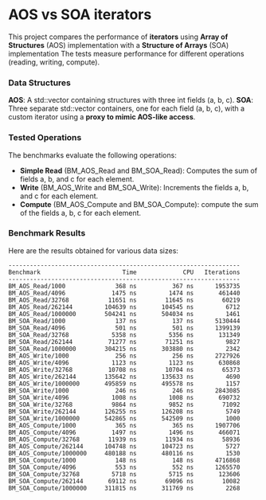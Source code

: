 # AOS vs SOA iterators

This project compares the performance of **iterators** using **Array of Structures** (AOS) implementation with a **Structure of Arrays** (SOA) implementation The tests measure performance for different operations (reading, writing, compute).

### Data Structures
**AOS**: A std::vector containing structures with three int fields (a, b, c).
**SOA**: Three separate std::vector<int> containers, one for each field (a, b, c), with a custom iterator using a **proxy to mimic AOS-like access**.

### Tested Operations
The benchmarks evaluate the following operations:
- **Simple Read** (BM_AOS_Read and BM_SOA_Read): Computes the sum of fields a, b, and c for each element.
- **Write** (BM_AOS_Write and BM_SOA_Write): Increments the fields a, b, and c for each element.
- **Compute** (BM_AOS_Compute and BM_SOA_Compute): compute the sum of the fields a, b, c for each element.

### Benchmark Results
Here are the results obtained for various data sizes:
```
-----------------------------------------------------------------
Benchmark                       Time             CPU   Iterations
-----------------------------------------------------------------
BM_AOS_Read/1000              368 ns          367 ns      1953735
BM_AOS_Read/4096             1475 ns         1474 ns       461440
BM_AOS_Read/32768           11651 ns        11645 ns        60219
BM_AOS_Read/262144         104639 ns       104545 ns         6712
BM_AOS_Read/1000000        504241 ns       504034 ns         1461
BM_SOA_Read/1000              137 ns          137 ns      5130444
BM_SOA_Read/4096              501 ns          501 ns      1399139
BM_SOA_Read/32768            5358 ns         5356 ns       131349
BM_SOA_Read/262144          71277 ns        71251 ns         9827
BM_SOA_Read/1000000        304215 ns       303880 ns         2342
BM_AOS_Write/1000             256 ns          256 ns      2727926
BM_AOS_Write/4096            1123 ns         1123 ns       630868
BM_AOS_Write/32768          10708 ns        10704 ns        65373
BM_AOS_Write/262144        135642 ns       135633 ns         4690
BM_AOS_Write/1000000       495859 ns       495578 ns         1157
BM_SOA_Write/1000             246 ns          246 ns      2843085
BM_SOA_Write/4096            1008 ns         1008 ns       690732
BM_SOA_Write/32768           9864 ns         9852 ns        71092
BM_SOA_Write/262144        126255 ns       126208 ns         5749
BM_SOA_Write/1000000       542865 ns       542509 ns         1000
BM_AOS_Compute/1000           365 ns          365 ns      1907706
BM_AOS_Compute/4096          1497 ns         1496 ns       466071
BM_AOS_Compute/32768        11939 ns        11934 ns        58936
BM_AOS_Compute/262144      104748 ns       104723 ns         5727
BM_AOS_Compute/1000000     480188 ns       480116 ns         1530
BM_SOA_Compute/1000           148 ns          148 ns      4716868
BM_SOA_Compute/4096           553 ns          552 ns      1265570
BM_SOA_Compute/32768         5718 ns         5715 ns       123606
BM_SOA_Compute/262144       69112 ns        69096 ns        10082
BM_SOA_Compute/1000000     311815 ns       311769 ns         2268

```


